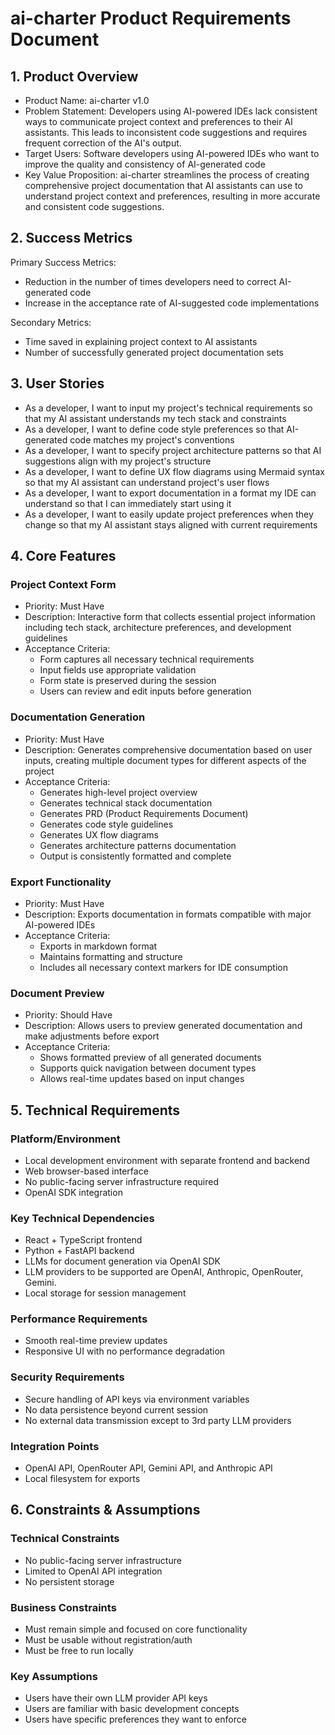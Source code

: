 # ai-charter Product Requirements Document

## 1. Product Overview
- Product Name: ai-charter v1.0
- Problem Statement: Developers using AI-powered IDEs lack consistent ways to communicate project context and preferences to their AI assistants. This leads to inconsistent code suggestions and requires frequent correction of the AI's output.
- Target Users: Software developers using AI-powered IDEs who want to improve the quality and consistency of AI-generated code
- Key Value Proposition: ai-charter streamlines the process of creating comprehensive project documentation that AI assistants can use to understand project context and preferences, resulting in more accurate and consistent code suggestions.

## 2. Success Metrics
Primary Success Metrics:
- Reduction in the number of times developers need to correct AI-generated code
- Increase in the acceptance rate of AI-suggested code implementations

Secondary Metrics:
- Time saved in explaining project context to AI assistants
- Number of successfully generated project documentation sets

## 3. User Stories
- As a developer, I want to input my project's technical requirements so that my AI assistant understands my tech stack and constraints
- As a developer, I want to define code style preferences so that AI-generated code matches my project's conventions
- As a developer, I want to specify project architecture patterns so that AI suggestions align with my project's structure
- As a developer, I want to define UX flow diagrams using Mermaid syntax so that my AI assistant can understand project's user flows
- As a developer, I want to export documentation in a format my IDE can understand so that I can immediately start using it
- As a developer, I want to easily update project preferences when they change so that my AI assistant stays aligned with current requirements

## 4. Core Features

### Project Context Form
- Priority: Must Have
- Description: Interactive form that collects essential project information including tech stack, architecture preferences, and development guidelines
- Acceptance Criteria:
  - Form captures all necessary technical requirements
  - Input fields use appropriate validation
  - Form state is preserved during the session
  - Users can review and edit inputs before generation

### Documentation Generation
- Priority: Must Have
- Description: Generates comprehensive documentation based on user inputs, creating multiple document types for different aspects of the project
- Acceptance Criteria:
  - Generates high-level project overview
  - Generates technical stack documentation
  - Generates PRD (Product Requirements Document)
  - Generates code style guidelines
  - Generates UX flow diagrams
  - Generates architecture patterns documentation
  - Output is consistently formatted and complete

### Export Functionality
- Priority: Must Have
- Description: Exports documentation in formats compatible with major AI-powered IDEs
- Acceptance Criteria:
  - Exports in markdown format
  - Maintains formatting and structure
  - Includes all necessary context markers for IDE consumption

### Document Preview
- Priority: Should Have
- Description: Allows users to preview generated documentation and make adjustments before export
- Acceptance Criteria:
  - Shows formatted preview of all generated documents
  - Supports quick navigation between document types
  - Allows real-time updates based on input changes

## 5. Technical Requirements

### Platform/Environment
- Local development environment with separate frontend and backend
- Web browser-based interface
- No public-facing server infrastructure required
- OpenAI SDK integration

### Key Technical Dependencies
- React + TypeScript frontend
- Python + FastAPI backend
- LLMs for document generation via OpenAI SDK
- LLM providers to be supported are OpenAI, Anthropic, OpenRouter, Gemini.
- Local storage for session management

### Performance Requirements
- Smooth real-time preview updates
- Responsive UI with no performance degradation

### Security Requirements
- Secure handling of API keys via environment variables
- No data persistence beyond current session
- No external data transmission except to 3rd party LLM providers

### Integration Points
- OpenAI API, OpenRouter API, Gemini API, and Anthropic API
- Local filesystem for exports

## 6. Constraints & Assumptions

### Technical Constraints
- No public-facing server infrastructure
- Limited to OpenAI API integration
- No persistent storage

### Business Constraints
- Must remain simple and focused on core functionality
- Must be usable without registration/auth
- Must be free to run locally

### Key Assumptions
- Users have their own LLM provider API keys
- Users are familiar with basic development concepts
- Users have specific preferences they want to enforce